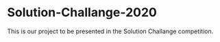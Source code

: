 # Solution-Challange-2020
This is our project to be presented in the Solution Challange competition.
